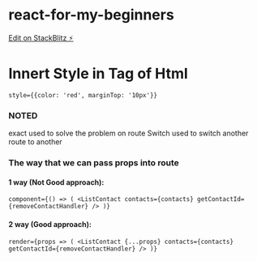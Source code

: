 # react-for-my-beginners

[Edit on StackBlitz ⚡️](https://stackblitz.com/edit/react-for-my-beginners)


# Innert Style in Tag of Html
`
  style={{color: 'red', marginTop: '10px'}}
`

###      NOTED    
exact used to solve the problem on route
Switch used to switch another route to another

### The way that we can pass props into route
#### 1 way (Not Good approach):
`
  component={() => (
    <ListContact
      contacts={contacts}
      getContactId={removeContactHandler}
    />
  )}
`
#### 2 way (Good approach):
`
render={props => (
  <ListContact
    {...props}
    contacts={contacts}
    getContactId={removeContactHandler}
  />
)}
`